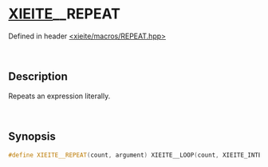 # [XIEITE](../xieite.md)\_\_REPEAT
Defined in header [<xieite/macros/REPEAT.hpp>](../../include/xieite/macros/REPEAT.hpp)

&nbsp;

## Description
Repeats an expression literally.

&nbsp;

## Synopsis
```cpp
#define XIEITE__REPEAT(count, argument) XIEITE__LOOP(count, XIEITE_INTERNAL__REPEAT, , argument)
```
